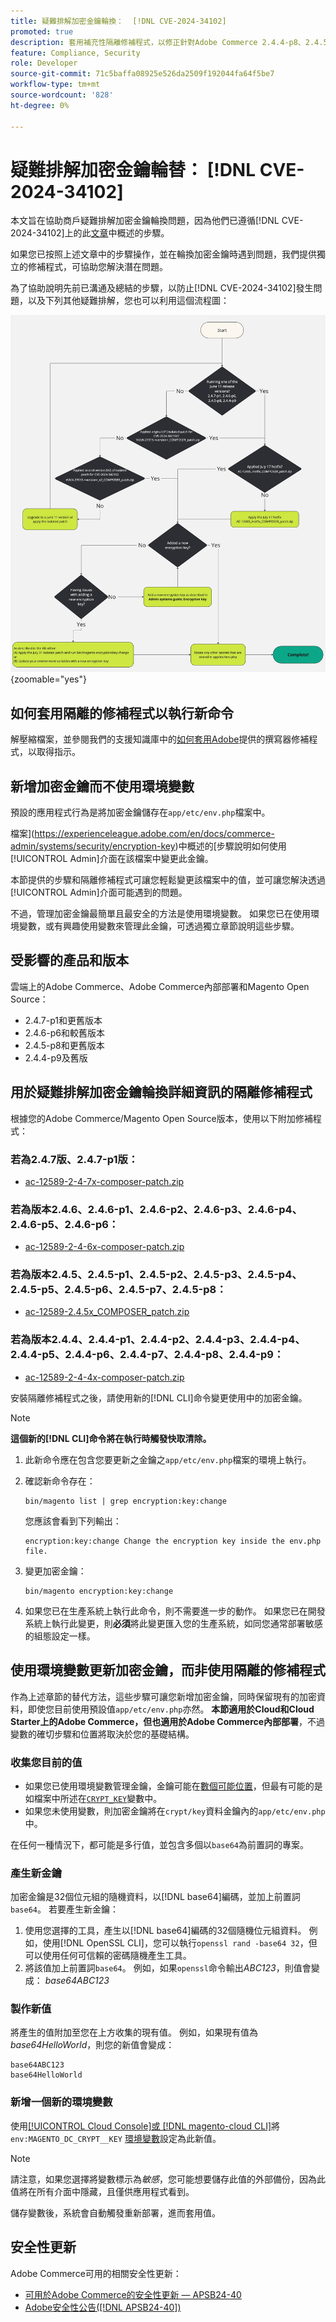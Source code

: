 ```yaml
---
title: 疑難排解加密金鑰輪換：  [!DNL CVE-2024-34102]
promoted: true
description: 套用補充性隔離修補程式，以修正針對Adobe Commerce 2.4.4-p8、2.4.5-p7、2.4.6-p5、2.4.7及舊版的 [!DNL CVE-2024-34102] 更新加密金鑰的其他疑難排解。
feature: Compliance, Security
role: Developer
source-git-commit: 71c5baffa08925e526da2509f192044fa64f5be7
workflow-type: tm+mt
source-wordcount: '828'
ht-degree: 0%

---
```


# 疑難排解加密金鑰輪替： [!DNL CVE-2024-34102]

本文旨在協助商戶疑難排解加密金鑰輪換問題，因為他們已遵循[!DNL CVE-2024-34102]上的此[文章](https://experienceleague.adobe.com/en/docs/commerce-knowledge-base/kb/troubleshooting/known-issues-patches-attached/security-update-available-for-adobe-commerce-apsb24-40-revised-to-include-isolated-patch-for-cve-2024-34102)中概述的步驟。

如果您已按照上述文章中的步驟操作，並在輪換加密金鑰時遇到問題，我們提供獨立的修補程式，可協助您解決潛在問題。

為了協助說明先前已溝通及總結的步驟，以防止[!DNL CVE-2024-34102]發生問題，以及下列其他疑難排解，您也可以利用這個流程圖：


![CVE-2024-34102保護流程圖.jpg](assets/cve-2024-34102-protection-flow-chart.jpg){zoomable="yes"}


## 如何套用隔離的修補程式以執行新命令

解壓縮檔案，並參閱我們的支援知識庫中的[如何套用Adobe](https://experienceleague.adobe.com/docs/commerce-knowledge-base/kb/how-to/how-to-apply-a-composer-patch-provided-by-magento.html)提供的撰寫器修補程式，以取得指示。

## 新增加密金鑰而不使用環境變數

預設的應用程式行為是將加密金鑰儲存在`app/etc/env.php`檔案中。

檔案](https://experienceleague.adobe.com/en/docs/commerce-admin/systems/security/encryption-key)中概述的[步驟說明如何使用[!UICONTROL Admin]介面在該檔案中變更此金鑰。

本節提供的步驟和隔離修補程式可讓您輕鬆變更該檔案中的值，並可讓您解決透過[!UICONTROL Admin]介面可能遇到的問題。

不過，管理加密金鑰最簡單且最安全的方法是使用環境變數。 如果您已在使用環境變數，或有興趣使用變數來管理此金鑰，可透過獨立章節說明這些步驟。

## 受影響的產品和版本

雲端上的Adobe Commerce、Adobe Commerce內部部署和Magento Open Source：

* 2.4.7-p1和更舊版本
* 2.4.6-p6和較舊版本
* 2.4.5-p8和更舊版本
* 2.4.4-p9及舊版

## 用於疑難排解加密金鑰輪換詳細資訊的隔離修補程式

根據您的Adobe Commerce/Magento Open Source版本，使用以下附加修補程式：

### 若為2.4.7版、2.4.7-p1版：

* [ac-12589-2-4-7x-composer-patch.zip](assets/ac-12589-2-4-7x-composer-patch.zip)

### 若為版本2.4.6、2.4.6-p1、2.4.6-p2、2.4.6-p3、2.4.6-p4、2.4.6-p5、2.4.6-p6：

* [ac-12589-2-4-6x-composer-patch.zip](assets/ac-12589-2-4-6x-composer-patch.zip)

### 若為版本2.4.5、2.4.5-p1、2.4.5-p2、2.4.5-p3、2.4.5-p4、2.4.5-p5、2.4.5-p6、2.4.5-p7、2.4.5-p8：

* [ac-12589-2.4.5x_COMPOSER_patch.zip](assets/ac-12589-2-4-5x-composer-patch.zip)

### 若為版本2.4.4、2.4.4-p1、2.4.4-p2、2.4.4-p3、2.4.4-p4、2.4.4-p5、2.4.4-p6、2.4.4-p7、2.4.4-p8、2.4.4-p9：

* [ac-12589-2-4-4x-composer-patch.zip](assets/ac-12589-2-4-4x-composer-patch.zip)


安裝隔離修補程式之後，請使用新的[!DNL CLI]命令變更使用中的加密金鑰。

>[!NOTE]
>
>**這個新的[!DNL CLI]命令將在執行時觸發快取清除。**

1. 此新命令應在包含您要更新之金鑰之`app/etc/env.php`檔案的環境上執行。
1. 確認新命令存在：

   ```
   bin/magento list | grep encryption:key:change
   ```

   您應該會看到下列輸出：

   ```
   encryption:key:change Change the encryption key inside the env.php file.
   ```

1. 變更加密金鑰：

   ```
   bin/magento encryption:key:change
   ```

1. 如果您已在生產系統上執行此命令，則不需要進一步的動作。
如果您已在開發系統上執行此變更，則**必須**&#x200B;將此變更匯入您的生產系統，如同您通常部署敏感的組態設定一樣。

## 使用環境變數更新加密金鑰，而非使用隔離的修補程式

作為上述章節的替代方法，這些步驟可讓您新增加密金鑰，同時保留現有的加密資料，即使您目前使用預設值`app/etc/env.php`亦然。
**本節適用於Cloud和Cloud Starter上的Adobe Commerce，但也適用於Adobe Commerce內部部署**，不過變數的確切步驟和位置將取決於您的基礎結構。

### 收集您目前的值

* 如果您已使用環境變數管理金鑰，金鑰可能在[數個可能位置](https://experienceleague.adobe.com/en/docs/commerce-cloud-service/user-guide/configure/env/stage/variables-intro)，但最有可能的是如檔案中所述在[`CRYPT_KEY`](https://experienceleague.adobe.com/en/docs/commerce-cloud-service/user-guide/configure/env/stage/variables-deploy#crypt_key)變數中。
* 如果您未使用變數，則加密金鑰將在`crypt/key`資料金鑰內的`app/etc/env.php`中。

在任何一種情況下，都可能是多行值，並包含多個以`base64`為前置詞的專案。

### 產生新金鑰

加密金鑰是32個位元組的隨機資料，以[!DNL base64]編碼，並加上前置詞`base64`。
若要產生新金鑰：

1. 使用您選擇的工具，產生以[!DNL base64]編碼的32個隨機位元組資料。 例如，使用[!DNL OpenSSL CLI]，您可以執行`openssl rand -base64 32`，但可以使用任何可信賴的密碼隨機產生工具。
1. 將該值加上前置詞`base64`。 例如，如果`openssl`命令輸出&#x200B;*ABC123*，則值會變成： *base64ABC123*

### 製作新值

將產生的值附加至您在上方收集的現有值。 例如，如果現有值為&#x200B;*base64HelloWorld*，則您的新值會變成：<br>

```
base64ABC123
base64HelloWorld
```

### 新增一個新的環境變數

使用[[!UICONTROL Cloud Console]或 [!DNL magento-cloud CLI]](https://experienceleague.adobe.com/en/docs/commerce-cloud-service/user-guide/configure/env/variable-levels)將`env:MAGENTO_DC_CRYPT__KEY` [環境變數](https://experienceleague.adobe.com/en/docs/commerce-cloud-service/user-guide/configure/env/stage/variables-cloud)設定為此新值。

>[!NOTE]
>
>請注意，如果您選擇將變數標示為&#x200B;*敏感*，您可能想要儲存此值的外部備份，因為此值將在所有介面中隱藏，且僅供應用程式看到。

儲存變數後，系統會自動觸發重新部署，進而套用值。

## 安全性更新

Adobe Commerce可用的相關安全性更新：

* [可用於Adobe Commerce的安全性更新 — APSB24-40](https://experienceleague.adobe.com/en/docs/commerce-knowledge-base/kb/troubleshooting/known-issues-patches-attached/security-update-available-for-adobe-commerce-apsb24-40-revised-to-include-isolated-patch-for-cve-2024-34102)
* [Adobe安全性公告([!DNL APSB24-40])](https://helpx.adobe.com/security/products/magento/apsb24-40.html)
